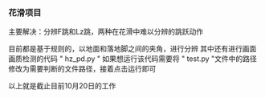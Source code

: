 ### 花滑项目

主要解决：分辨F跳和Lz跳，两种在花滑中难以分辨的跳跃动作

  目前都是基于规则的，以地面和落地脚之间的夹角，进行分辨
  其中还有进行画面画质检测的代码 " hz_pd.py "
  如果想运行该代码需要将 " test.py "文件中的路径修改为需要判断的文件路径，接着点击运行即可
  
  以上就是截止目前10月20日的工作
